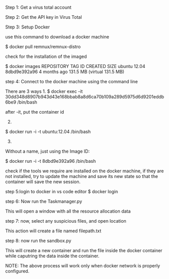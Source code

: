 Step 1: Get a virus total account

Step 2: Get the API key in Virus Total

Step 3: Setup Docker

use this command to download a docker machine

$ docker pull remnux/remnux-distro


check for the installation of the imaged

$ docker images
REPOSITORY          TAG                 ID                  CREATED             SIZE
ubuntu              12.04               8dbd9e392a96        4 months ago        131.5 MB (virtual 131.5 MB)


step 4: Connect to the docker machine using the command line

There are 3 ways
1.
$ docker exec  -it 30dd348d8907b943d43e168bbab8a8d6ca70b109a289d5975d6d9201eddb6be9 /bin/bash

after -it, put the container id

2.
$ docker run -i -t ubuntu:12.04 /bin/bash

3.
Without a name, just using the Image ID:

$  docker run -i -t 8dbd9e392a96 /bin/bash

check if the tools we require are installed on the docker machine,
if they are not installed, try to update the machine and save its new
state so that the container will save the new session.

step 5:login to docker in vs code editor
$   docker login

step 6: Now run the Taskmanager.py

This will open a window with all the resource allocation data

step 7: now, select any suspicious files, and open location

This action will create a file named filepath.txt

step 8: now run the sandbox.py

This will create a new container and run the file inside
the docker container while caputring the data inside the 
container.


NOTE: The above process will work only when docker network is properly 
configured.
